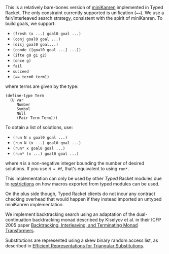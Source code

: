 This is a relatively bare-bones version of [miniKanren](http://minikanren.org) implemented in Typed Racket.  The only constraint currently supported is unification (`==`).  We use a fair/interleaved search strategy, consistent with the spirit of miniKanren.
To build goals, we support:
- `(fresh (x ...) goal0 goal ...)`
- `(conj goal0 goal ...)`
- `(disj goal0 goal...)`
- `(conde ([goal0 goal ...] ...))`
- `(ifte g0 g1 g2)`
- `(once g)`
- `fail`
- `succeed`
- `(== term0 term1)`

where terms are given by the type:
```
(define-type Term 
  (U var
     Number
     Symbol
     Null 
     (Pair Term Term)))
```
To obtain a list of solutions, use:
- `(run N x goal0 goal ...)`
- `(run N (x ...) goal0 goal ...)`
- `(run* x goal0 goal ...)` 
- `(run* (x ...) goal0 goal ...)`

where `N` is a non-negative integer bounding the number of desired solutions.  If you use `N = #f`, that's equivalent to using `run*`.

This implementation can only be used by other _Typed_ Racket modules due to 
[restrictions](https://docs.racket-lang.org/ts-guide/caveats.html#%28part._.Macros_and_compile-time_computation%29)
on how macros exported from typed modules can be used.

On the plus side though, Typed Racket clients do not incur any contract checking overhead that would happen if they instead imported an untyped miniKanren implementation.

We implement backtracking search using an adaptation of the dual-continuation 
backtracking monad described by Kiselyov et al. in their ICFP 2005 paper 
[Backtracking, Interleaving, and Terminating Monad Transformers](http://homes.sice.indiana.edu/ccshan/logicprog/LogicT-icfp2005.pdf).

Substitutions are represented using a skew binary random access list, as described in 
[Efficient Representations for Triangular Substitutions](https://www.researchgate.net/publication/238089215_Efficient_representations_for_triangular_substitutions_A_comparison_in_miniKanren).
